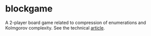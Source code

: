 # blockgame
A 2-player board game related to compression of enumerations and Kolmgorov complexity. See the technical  [article](https://arxiv.org/abs/2304.03030).
